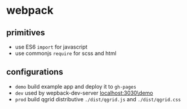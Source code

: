 # webpack 

## primitives
* use ES6 `import` for javascript
* use commonjs `require` for scss and html

## configurations
* `demo` build example app and deploy it to `gh-pages`
* `dev` used by wepback-dev-server [localhost:3030\demo](http:\\localhost:3030\demo)
* `prod` build qgrid distributive `./dist/qgrid.js` and `./dist/qgrid.css` 